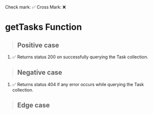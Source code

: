 Check mark: ✅
Cross Mark: ❌

# getTasks Function

> ## Positive case
1. ✅ Returns status 200 on successfully querying the Task collection.

> ## Negative case
1. ✅ Returns status 404 if any error occurs while querying the Task collection.

> ## Edge case
